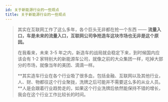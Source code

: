 ```yaml
---
id: 关于新能源行业的一些观点
title: 关于新能源行业的一些观点
---
```

> 其实在互联网工作了这么多年，各个巨头无非都在抢一个东西 —— **流量入口，车是未来的流量入口，互联网公司争抢造车这块市场也无非是这个原因。**
>
> 在我看来，未来 3-5 年之内，新造车的战局就会稳定下来，到时候国内应该会有 1-2 家特别大的新能源车公司，就像之前的大众集团一样，吃掉大部分的市场，就像当年的美团、滴滴一样。
>
> **其实造车行业在各个行业吸了很多血，包括金融、互联网以及其他行业，人、财、物都往这个行业聚拢，洗牌之后可能并不需要这么多的从业人员。**人是会跟着行业趋势走的，如果这个行业洗牌后依然能保持不错的增长，我会在这个行业工作比较长的时间。
